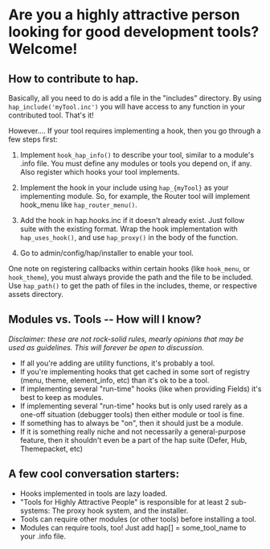 Are you a highly attractive person looking for good development tools? Welcome!
===============================================================================


How to contribute to hap.
-------------------------

Basically, all you need to do is add a file in the "includes" directory. By using `hap_include('myTool.inc')` you will have access to any function in your contributed tool. That's it!

However.... If your tool requires implementing a hook, then you go through a few steps first:

1. Implement `hook_hap_info()` to describe your tool, similar to a module's .info file. You must define any modules or tools you depend on, if any. Also register which hooks your tool implements.

2. Implement the hook in your include using `hap_{myTool}` as your implementing module. So, for example, the Router tool will implement hook_menu like `hap_router_menu()`.

3. Add the hook in hap.hooks.inc if it doesn't already exist. Just follow suite with the existing format. Wrap the hook implementation with `hap_uses_hook()`, and use `hap_proxy()` in the body of the function.
4. Go to admin/config/hap/installer to enable your tool.

One note on registering callbacks within certain hooks (like `hook_menu`, or `hook_theme`), you must always provide the path and the file to be included. Use `hap_path()` to get the path of files in the includes, theme, or respective assets directory.


Modules vs. Tools -- How will I know?
-------------------------------------

*Disclaimer: these are not rock-solid rules, mearly opinions that may be used as guidelines. This will forever be open to discussion.*

- If all you're adding are utility functions, it's probably a tool.
- If you're implementing hooks that get cached in some sort of registry (menu, theme, element_info, etc) than it's ok to be a tool.
- If implementing several "run-time" hooks (like when providing Fields) it's best to keep as modules.
- If implementing several "run-time" hooks but is only used rarely as a one-off situation (debugger tools) then either module or tool is fine.
- If something has to always be "on", then it should just be a module.
- If it is something really niche and not necessarily a general-purpose feature, then it shouldn't even be a part of the hap suite (Defer, Hub, Themepacket, etc)


A few cool conversation starters:
---------------------------------
- Hooks implemented in tools are lazy loaded.
- "Tools for Highly Attractive People" is responsible for at least 2 sub-systems: The proxy hook system, and the installer.
- Tools can require other modules (or other tools) before installing a tool.
- Modules can require tools, too! Just add hap[] = some_tool_name to your .info file.
